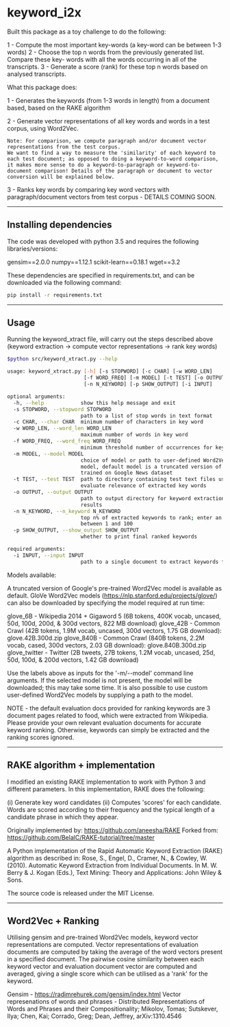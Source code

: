 # keyword_i2x

Built this package as a toy challenge to do the following:

1 - Compute the most important key-words (a key-word can be between 1-3 words)
2 - Choose the top n words from the previously generated list. Compare these key- words with all the words occurring in all of the transcripts.
3 - Generate a score (rank) for these top n words based on analysed transcripts.

What this package does:

1 - Generates the keywords (from 1-3 words in length) from a document based, based on the RAKE algorithm

2 - Generate vector representations of all key words and words in a test corpus, using Word2Vec.

    Note: For comparison, we compute paragraph and/or document vector representations from the test corpus. 
    We want to find a way to measure the 'similarity' of each keyword to each test document; as opposed to doing a keyword-to-word comparison,
    it makes more sense to do a keyword-to-paragraph or keyword-to-document comparison! Details of the paragraph or document to vector conversion will be explained below.

3 - Ranks key words by comparing key word vectors with paragraph/document vectors from test corpus - DETAILS COMING SOON.
    
    
---  ---  ---  ---  ---  ---
## Installing dependencies

The code was developed with python 3.5 and requires the following libraries/versions:

gensim==2.0.0
numpy==1.12.1
scikit-learn==0.18.1
wget==3.2

These dependencies are specified in requirements.txt, and can be downloaded via the following command:

```bash
pip install -r requirements.txt
```
---  ---  ---  ---  ---  ---

## Usage

Running the keyword_xtract file, will carry out the steps described above (keyword extraction -> compute vector representations -> rank key words)

```bash
$python src/keyword_xtract.py --help

usage: keyword_xtract.py [-h] [-s STOPWORD] [-c CHAR] [-w WORD_LEN]
                         [-f WORD_FREQ] [-m MODEL] [-t TEST] [-o OUTPUT]
                         [-n N_KEYWORD] [-p SHOW_OUTPUT] [-i INPUT]

optional arguments:
  -h, --help            show this help message and exit
  -s STOPWORD, --stopword STOPWORD
                        path to a list of stop words in text format
  -c CHAR, --char CHAR  minimum number of characters in key word
  -w WORD_LEN, --word_len WORD_LEN
                        maximum number of words in key word
  -f WORD_FREQ, --word_freq WORD_FREQ
                        minimum threshold number of occurrences for key word
  -m MODEL, --model MODEL
                        choice of model or path to user-defined Word2Vec
                        model, default model is a truncated version of model
                        trained on Google News dataset
  -t TEST, --test TEST  path to directory containing test text files used to
                        evaluate relevance of extracted key words
  -o OUTPUT, --output OUTPUT
                        path to output directory for keyword extraction
                        results
  -n N_KEYWORD, --n_keyword N_KEYWORD
                        top n% of extracted keywords to rank; enter an integer
                        between 1 and 100
  -p SHOW_OUTPUT, --show_output SHOW_OUTPUT
                        whether to print final ranked keywords

required arguments:
  -i INPUT, --input INPUT
                        path to a single document to extract keywords from
```

Models available:

A truncated version of Google's pre-trained Word2Vec model is available as default. GloVe Word2Vec models (https://nlp.stanford.edu/projects/glove/) can also be downloaded by specifying the model required at run time:

glove_6B - Wikipedia 2014 + Gigaword 5 (6B tokens, 400K vocab, uncased, 50d, 100d, 200d, & 300d vectors, 822 MB download)
glove_42B - Common Crawl (42B tokens, 1.9M vocab, uncased, 300d vectors, 1.75 GB download): glove.42B.300d.zip
glove_840B - Common Crawl (840B tokens, 2.2M vocab, cased, 300d vectors, 2.03 GB download): glove.840B.300d.zip
glove_twitter - Twitter (2B tweets, 27B tokens, 1.2M vocab, uncased, 25d, 50d, 100d, & 200d vectors, 1.42 GB download)

Use the labels above as inputs for the '-m/--model' command line arguments. If the selected model is not present, the model will be downloaded; this may take some time. It is also possible to use custom user-defined Word2Vec models by supplying a path to the model.

NOTE - the default evaluation docs provided for ranking keywords are 3 document pages related to food, which were extracted from Wikipedia. Please provide your own relevant evaluation documents for accurate keyword ranking. Otherwise, keywords can simply be extracted and the ranking scores ignored.

---  ---  ---  ---  ---  ---

## RAKE algorithm + implementation

I modified an existing RAKE implementation to work with Python 3 and different parameters. In this implementation, RAKE does the following:

(i) Generate key word candidates
(ii) Computes 'scores' for each candidate. Words are scored according to their frequency and the typical length of a candidate phrase in which they appear.

Originally implemented by: https://github.com/aneesha/RAKE
Forked from: https://github.com/BelalC/RAKE-tutorial/tree/master

A Python implementation of the Rapid Automatic Keyword Extraction (RAKE) algorithm as described in: 
Rose, S., Engel, D., Cramer, N., & Cowley, W. (2010). Automatic Keyword Extraction from Individual Documents. In M. W. Berry & J. Kogan (Eds.), Text Mining: Theory and Applications: John Wiley & Sons.

The source code is released under the MIT License.

---  ---  ---  ---  ---  ---

## Word2Vec + Ranking

Utilising gensim and pre-trained Word2Vec models, keyword vector representations are computed. Vector representations of evaluation documents are computed by taking the average of the word vectors present in a specified document. The pairwise cosine similarity between each keyword vector and evaluation document vector are computed and averaged, giving a single score which can be utilised as a 'rank' for the keyword.

	
Gensim - https://radimrehurek.com/gensim/index.html
Vector represenations of words and phrases - Distributed Representations of Words and Phrases and their Compositionality; Mikolov, Tomas; Sutskever, Ilya; Chen, Kai; Corrado, Greg; Dean, Jeffrey, arXiv:1310.4546

